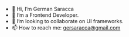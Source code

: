 - 👋 Hi, I’m German Saracca
- 👀 I’m a Frontend Developer.
- 🦉 I’m looking to collaborate on UI frameworks.
- 📫 How to reach me: gersaracca@gmail.com
